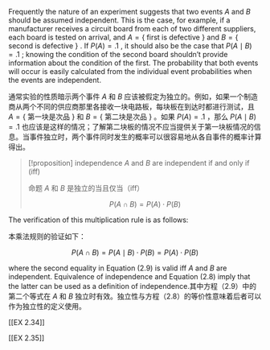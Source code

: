 
Frequently the nature of an experiment suggests that two events $A$ and $B$ should be assumed independent. This is the case, for example, if a manufacturer receives a circuit board from each of two different suppliers, each board is tested on arrival, and $A = \{$ first is defective $\}$ and $B = \{$ second is defective $\}$ . If $P\left( A\right) = {.1}$ , it should also be the case that $P\left( {A \mid B}\right) = {.1}$ ; knowing the condition of the second board shouldn&rsquo;t provide information about the condition of the first. The probability that both events will occur is easily calculated from the individual event probabilities when the events are independent.

通常实验的性质暗示两个事件 $A$ 和 $B$ 应该被假定为独立的。例如，如果一个制造商从两个不同的供应商那里各接收一块电路板，每块板在到达时都进行测试，且 $A = \{$ 第一块是次品 $\}$ 和 $B = \{$ 第二块是次品 $\}$ 。如果 $P\left( A\right) = {.1}$ ，那么 $P\left( {A \mid B}\right) = {.1}$ 也应该是这样的情况；了解第二块板的情况不应当提供关于第一块板情况的信息。当事件独立时，两个事件同时发生的概率可以很容易地从各自事件的概率计算得出。

> [!proposition] independence
> $A$ and $B$ are independent if and only if (iff)
> 
> 命题 $A$ 和 $B$ 是独立的当且仅当（iff）
> 
> $$
> P\left( {A \cap B}\right) = P\left( A\right) \cdot P\left( B\right) \tag{2.8}
> $$

The verification of this multiplication rule is as follows:

本乘法规则的验证如下：

$$
P\left( {A \cap B}\right) = P\left( {A \mid B}\right) \cdot P\left( B\right) = P\left( A\right) \cdot P\left( B\right) \tag{2.9}
$$

where the second equality in Equation (2.9) is valid iff $A$ and $B$ are independent. Equivalence of independence and Equation (2.8) imply that the latter can be used as a definition of independence.其中方程（2.9）中的第二个等式在 $A$ 和 $B$ 独立时有效。独立性与方程（2.8）的等价性意味着后者可以作为独立性的定义使用。

[[EX 2.34]]

[[EX 2.35]]